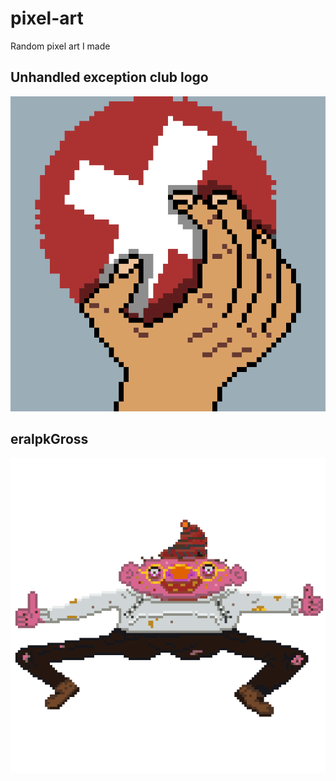 # pixel-art

Random pixel art I made

## Unhandled exception club logo
![unhandledExceptionClubLogo](/unhandled-exception-club-logo/unhandled-exception-club-logo.gif)

## eralpkGross
![eralpkGross](/twitch-emote-gross/twitch-emote-gross.png)
